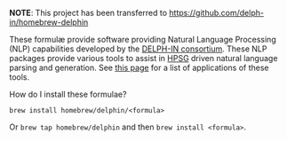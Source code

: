 **NOTE**: This project has been transferred to https://github.com/delph-in/homebrew-delphin

These formulæ provide software providing Natural Language Processing (NLP) capabilities developed by the [DELPH-IN consortium](http://www.delph-in.net). These NLP packages provide various tools to assist in [HPSG](https://en.wikipedia.org/wiki/Head-driven_phrase_structure_grammar) driven natural language parsing and generation. See [this page](http://moin.delph-in.net/DelphinApplications) for a list of applications of these tools.

How do I install these formulae?

`brew install homebrew/delphin/<formula>`

Or `brew tap homebrew/delphin` and then `brew install <formula>`.

